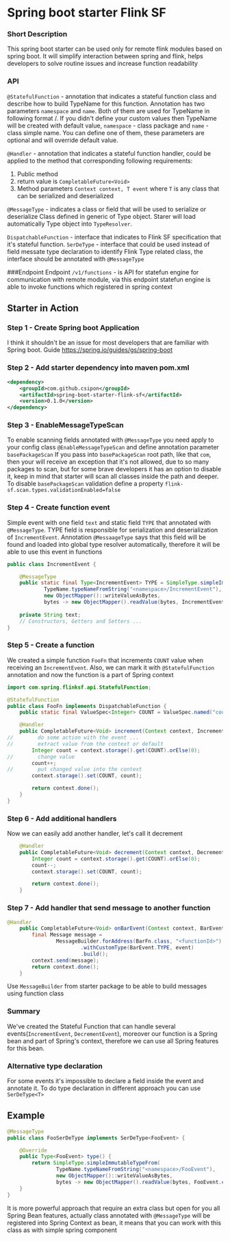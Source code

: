 # Spring boot starter Flink SF

### Short Description

This spring boot starter can be used only for remote flink modules based on spring boot. 
It will simplify interaction between spring and flink, helps developers to solve routine issues 
and increase function readability

### API
`@StatefulFunction` - annotation that indicates a stateful function class and describe how to
build TypeName for this function. Annotation has two parameters `namespace` and `name`.
Both of them are used for TypeName in following format <namespace>/<name>. If you didn't define 
your custom values then TypeName will be created with default value, `namespace` - class package and 
`name` - class simple name. You can define one of them, these parameters are optional and will override 
default value.

`@Handler` - annotation that indicates a stateful function handler, could be applied to the method that corresponding 
following requirements:  
1. Public method
2. return value is `CompletableFuture<Void>`
3. Method parameters `Context context, T event` where `T` is any class that can be serialized and deserialized

`@MessageType` - indicates a class or field that will be used to serialize or deserialize Class defined in generic 
of Type<T> object. Starer will load automatically Type object into `TypeResolver`.

`DispatchableFunction` - interface that indicates to Flink SF specification that it's stateful function.
`SerDeType` - interface that could be used instead of field messate type declaration to identify Flink Type
related class, the interface should be annotated with `@MessageType`

###Endpoint
Endpoint `/v1/functions` - is API for statefun engine for communication with remote module, via this endpoint 
statefun engine is able to invoke functions which registered in spring context

## Starter in Action

### Step 1 - Create Spring boot Application
I think it shouldn't be an issue for most developers that are familiar with Spring boot.
Guide https://spring.io/guides/gs/spring-boot

### Step 2 - Add starter dependency into maven pom.xml

```xml
<dependency>
    <groupId>com.github.csipon</groupId>
    <artifactId>spring-boot-starter-flink-sf</artifactId>
    <version>0.1.0</version>
</dependency>
```
### Step 3 - EnableMessageTypeScan
To enable scanning fields annotated with `@MessageType` you need apply to your config class `@EnableMessageTypeScan` and
define annotation parameter `basePackageScan`
If you pass into `basePackageScan` root path, like that `com`, then your will receive an exception that it's not allowed,
due to so many packages to scan, but for some brave developers it has an option to disable it, keep in mind that 
starter will scan all classes inside the path and deeper. To disable `basePackageScan` validation define a property 
`flink-sf.scan.types.validationEnabled=false`

### Step 4 - Create function event
Simple event with one field `text` and static field `TYPE` that annotated with `@MessageType`.
TYPE field is responsible for serialization and deserialization of `IncrementEvent`. Annotation `@MessaageType` 
says that this field will be found and loaded into global type resolver automatically, therefore it will be 
able to use this event in functions
```java
public class IncrementEvent {

    @MessageType
    public static final Type<IncrementEvent> TYPE = SimpleType.simpleImmutableTypeFrom(
            TypeName.typeNameFromString("<namespace>/IncrementEvent"),
            new ObjectMapper()::writeValueAsBytes,
            bytes -> new ObjectMapper().readValue(bytes, IncrementEvent.class));
    
    private String text;
    // Constructors, Getters and Setters ...
}
```

### Step 5 - Create a function

We created a simple function `FooFn` that increments `COUNT` value when receiving an `IncrementEvent`.
Also, we can mark it with `@StatefulFunction` annotation and now the function is a part of Spring context

```java
import com.spring.flinksf.api.StatefulFunction;

@StatefulFunction
public class FooFn implements DispatchableFunction {
    public static final ValueSpec<Integer> COUNT = ValueSpec.named("count").withIntType();

    @Handler
    public CompletableFuture<Void> increment(Context context, IncrementEvent event) {
//        do some action with the event ...
//        extract value from the context or default
        Integer count = context.storage().get(COUNT).orElse(0);
//        change value
        count++;
//        put changed value into the context
        context.storage().set(COUNT, count);

        return context.done();
    }
}
```

### Step 6 - Add additional handlers

Now we can easily add another handler, let's call it decrement

```java
    @Handler
    public CompletableFuture<Void> decrement(Context context, DecrementEvent event) {
        Integer count = context.storage().get(COUNT).orElse(0);
        count--;
        context.storage().set(COUNT, count);

        return context.done();
    }
```

### Step 7 - Add handler that send message to another function
```java
@Handler
    public CompletableFuture<Void> onBarEvent(Context context, BarEvent event) {
        final Message message =
                MessageBuilder.forAddress(BarFn.class, "<functionId>")
                        .withCustomType(BarEvent.TYPE, event)
                        .build();
        context.send(message);
        return context.done();
    }
```

Use `MessageBuilder` from starter package to be able to build messages using function class

### Summary 

We've created the Stateful Function that can handle several events(`IncrementEvent`, `DecrementEvent`), moreover 
our function is a Spring bean and part of Spring's context, therefore we can use all Spring features for this bean.

### Alternative type declaration
For some events it's impossible to declare a field inside the event and annotate it. To do type declaration in 
different approach you can use `SerDeType<T>`
## Example
```java
@MessageType
public class FooSerDeType implements SerDeType<FooEvent> {

    @Override
    public Type<FooEvent> type() {
        return SimpleType.simpleImmutableTypeFrom(
                TypeName.typeNameFromString("<namespace>/FooEvent"),
                new ObjectMapper()::writeValueAsBytes,
                bytes -> new ObjectMapper().readValue(bytes, FooEvent.class));
    }
}
```

It is more powerful approach that require an extra class but open for you all Spring Bean features, actually class
annotated with `@MessageType` will be registered into Spring Context as bean, it means that you can work with this class
as with simple spring component